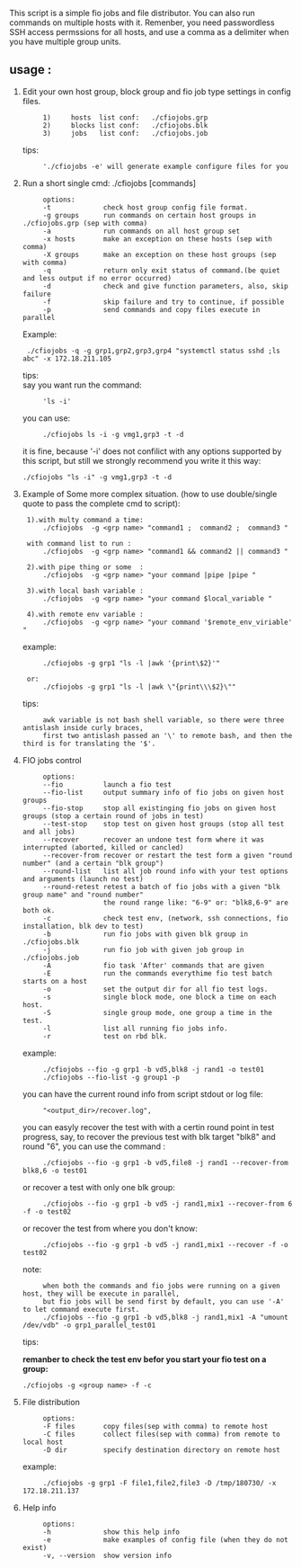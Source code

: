 
This script is a simple fio jobs and file distributor. You can also run commands on multiple hosts with it.
Remenber, you need passwordless SSH access permssions for all hosts, and use a comma as a delimiter when you have multiple group units.

usage :
--------
1. Edit your own host group, block group and fio job type settings in config files.

			1)     hosts  list conf:   ./cfiojobs.grp
			2)     blocks list conf:   ./cfiojobs.blk
			3)     jobs   list conf:   ./cfiojobs.job

    tips:
    
            './cfiojobs -e' will generate example configure files for you

2. Run a short single cmd: 
    ./cfiojobs <options> [commands]

            options: 
            -t             check host group config file format.
            -g groups      run commands on certain host groups in ./cfiojobs.grp (sep with comma)
            -a             run commands on all host group set
            -x hosts       make an exception on these hosts (sep with comma)
            -X groups      make an exception on these host groups (sep with comma)
            -q             return only exit status of command.(be quiet and less output if no error occurred)
            -d             check and give function parameters, also, skip failure
            -f             skip failure and try to continue, if possible
            -p             send commands and copy files execute in parallel



   Example: 

		./cfiojobs -q -g grp1,grp2,grp3,grp4 "systemctl status sshd ;ls abc" -x 172.18.211.105
      
   tips:   
   say you want run the command:
            
            'ls -i' 

      you can use: 
            
            ./cfiojobs ls -i -g vmg1,grp3 -t -d
      
      it is fine, because '-i' does not confilict with any options supported by this script,
      but still we strongly recommend you write it this way:
           
	   ./cfiojobs "ls -i" -g vmg1,grp3 -t -d


3. Example of Some more complex situation. (how to use double/single quote to pass the complete cmd to script):

		1).with multy command a time:  
            ./cfiojobs  -g <grp name> "command1 ;  command2 ;  command3 "

        with command list to run :  
            ./cfiojobs  -g <grp name> "command1 && command2 || command3 "
			
        2).with pipe thing or some  :  
            ./cfiojobs  -g <grp name> "your command |pipe |pipe "
			
        3).with local bash variable :  
            ./cfiojobs  -g <grp name> "your command $local_variable "
			
        4).with remote env variable :  
            ./cfiojobs  -g <grp name> "your command '$remote_env_viriable' " 

    example: 
    
            ./cfiojobs -g grp1 "ls -l |awk '{print\$2}'"
         
        or: 
            ./cfiojobs -g grp1 "ls -l |awk \"{print\\\$2}\""
       
    tips: 
    
            awk variable is not bash shell variable, so there were three antislash inside curly braces,
            first two antislash passed an '\' to remote bash, and then the third is for translating the '$'.

4. FIO jobs control

            options:
            --fio          launch a fio test
            --fio-list     output summary info of fio jobs on given host groups
            --fio-stop     stop all existinging fio jobs on given host groups (stop a certain round of jobs in test)
            --test-stop    stop test on given host groups (stop all test and all jobs)
            --recover      recover an undone test form where it was interrupted (aborted, killed or cancled)
            --recover-from recover or restart the test form a given "round number" (and a certain "blk group")
            --round-list   list all job round info with your test options and arguments (launch no test)
            --round-retest retest a batch of fio jobs with a given "blk group name" and "round number"
                           the round range like: "6-9" or: "blk8,6-9" are both ok.
            -c             check test env, (network, ssh connections, fio installation, blk dev to test)
            -b             run fio jobs with given blk group in ./cfiojobs.blk
            -j             run fio job with given job group in ./cfiojobs.job
            -A             fio task 'After' commands that are given
            -E             run the commands everythime fio test batch starts on a host 
            -o             set the output dir for all fio test logs.
            -s             single block mode, one block a time on each host.
            -S             single group mode, one group a time in the test.
            -l             list all running fio jobs info.
            -r             test on rbd blk.

    example: 
    
            ./cfiojobs --fio -g grp1 -b vd5,blk8 -j rand1 -o test01 
            ./cfiojobs --fio-list -g group1 -p
    
    you can have the current round info from script stdout or log file:
    
    		"<output_dir>/recover.log",
    you can easyly recover the test with with a certin round point in test progress, say, to recover the previous test with blk 
    target "blk8" and round "6", you can use the command :     
    
            ./cfiojobs --fio -g grp1 -b vd5,file8 -j rand1 --recover-from blk8,6 -o test01 
        
    or recover a test with only one blk group:
    
            ./cfiojobs --fio -g grp1 -b vd5 -j rand1,mix1 --recover-from 6 -f -o test02 
        
    or recover the test from where you don't know:
    
            ./cfiojobs --fio -g grp1 -b vd5 -j rand1,mix1 --recover -f -o test02 
        
    note:
    
            when both the commands and fio jobs were running on a given host, they will be execute in parallel,
            but fio jobs will be send first by default, you can use '-A' to let command execute first.
            ./cfiojobs --fio -g grp1 -b vd5,blk8 -j rand1,mix1 -A "umount /dev/vdb" -o grp1_parallel_test01

    tips:
    
    **remanber to check the test env befor you start your fio test on a group:**
           
	   ./cfiojobs -g <group name> -f -c

5. File distribution

            options:
            -F files       copy files(sep with comma) to remote host
            -C files       collect files(sep with comma) from remote to local host
            -D dir         specify destination directory on remote host

    example: 
    
            ./cfiojobs -g grp1 -F file1,file2,file3 -D /tmp/180730/ -x 172.18.211.137

6. Help info

            options:
            -h             show this help info
            -e             make examples of config file (when they do not exist)
            -v, --version  show version info

